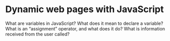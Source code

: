 # Dynamic web pages with JavaScript

What are variables in JavaScript?
What does it mean to declare a variable?
What is an “assignment” operator, and what does it do?
What is information received from the user called?
